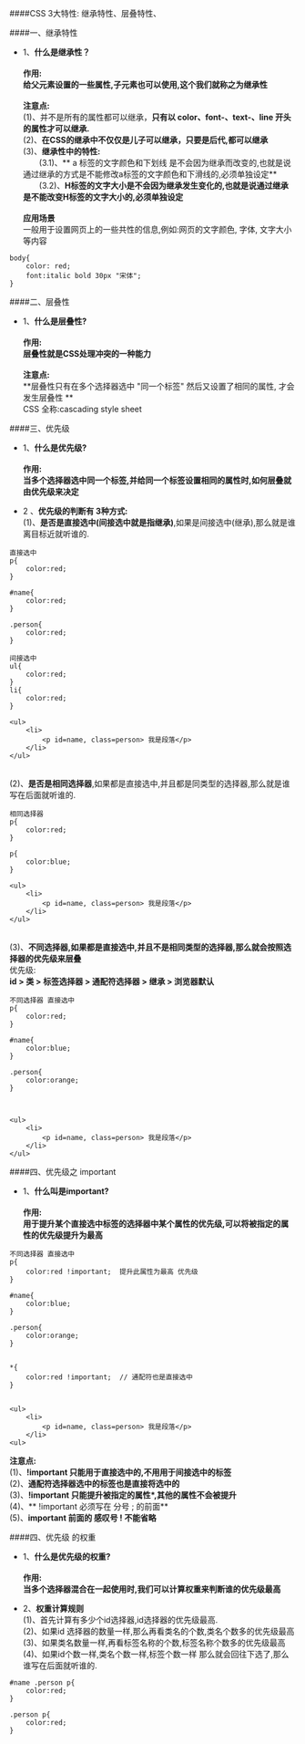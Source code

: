 
####CSS 3大特性:
    继承特性、层叠特性、



####一、继承特性


- 1、**什么是继承性？**<br><br>**作用:**<br> **给父元素设置的一些属性,子元素也可以使用,这个我们就称之为继承性**<br><br>**注意点:**<br>(1)、并不是所有的属性都可以继承，**只有以 color、font-、text-、line 开头的属性才可以继承.**<br>(2)、**在CSS的继承中不仅仅是儿子可以继承，只要是后代,都可以继承**<br>(3)、**继承性中的特性:**<br>&emsp;&emsp;(3.1)、** a 标签的文字颜色和下划线 是不会因为继承而改变的,也就是说通过继承的方式是不能修改a标签的文字颜色和下滑线的,必须单独设定**<br>&emsp;&emsp;(3.2)、**H标签的文字大小是不会因为继承发生变化的,也就是说通过继承是不能改变H标签的文字大小的,必须单独设定**<br><br>**应用场景**<br>一般用于设置网页上的一些共性的信息,例如:网页的文字颜色, 字体, 文字大小等内容

```
body{
    color: red;
    font:italic bold 30px "宋体";
} 

```


####二、层叠性

- 1、**什么是层叠性?**<br><br>**作用:**<br>**层叠性就是CSS处理冲突的一种能力**<br><br>**注意点:**<br> **层叠性只有在多个选择器选中 "同一个标签" 然后又设置了相同的属性, 才会发生层叠性 **<br> CSS 全称:cascading style sheet



####三、优先级

- 1、**什么是优先级?**<br><br>**作用:**<br>**当多个选择器选中同一个标签,并给同一个标签设置相同的属性时,如何层叠就由优先级来决定**

- 2 、**优先级的判断有 3种方式:** <br>(1)、**是否是直接选中(间接选中就是指继承)**,如果是间接选中(继承),那么就是谁离目标近就听谁的.

```
直接选中
p{
    color:red;
}

#name{
    color:red;
}

.person{
    color:red;
}

间接选中
ul{
    color:red;
}
li{
    color:red;
}

<ul>
    <li>
        <p id=name, class=person> 我是段落</p>
    </li>
</ul>

```
<br>(2)、**是否是相同选择器**,如果都是直接选中,并且都是同类型的选择器,那么就是谁写在后面就听谁的.

```
相同选择器
p{
    color:red;
}

p{
    color:blue;
}

<ul>
    <li>
        <p id=name, class=person> 我是段落</p>
    </li>
</ul>
```


<br>(3)、**不同选择器,如果都是直接选中,并且不是相同类型的选择器,那么就会按照选择器的优先级来层叠**<br>优先级:<br> **id > 类 > 标签选择器 > 通配符选择器 > 继承 > 浏览器默认**
```
不同选择器 直接选中
p{
    color:red;
}

#name{
    color:blue;
}

.person{
    color:orange;
}



<ul>
    <li>
        <p id=name, class=person> 我是段落</p>
    </li>
</ul>
```




####四、优先级之 important

- 1、**什么叫是important?**<br><br>**作用:**<br>**用于提升某个直接选中标签的选择器中某个属性的优先级,可以将被指定的属性的优先级提升为最高**

```
不同选择器 直接选中
p{
    color:red !important;  提升此属性为最高 优先级
}

#name{
    color:blue;
}

.person{
    color:orange;
}


*{
    color:red !important;  // 通配符也是直接选中
}


<ul>
    <li>
        <p id=name, class=person> 我是段落</p>
    </li>
<ul>
```

**注意点:**<br>(1)、**!important 只能用于直接选中的,不用用于间接选中的标签**<br>(2)、**通配符选择器选中的标签也是直接将选中的**<br>(3)、**!important 只能提升被指定的属性*,其他的属性不会被提升**<br>(4)、** !important 必须写在 分号 ; 的前面**<br>(5)、**important 前面的 感叹号 ! 不能省略**





####四、优先级 的权重

- 1、**什么是优先级的权重?** <br><br>**作用:**<br>**当多个选择器混合在一起使用时,我们可以计算权重来判断谁的优先级最高**

- 2、**权重计算规则**<br>(1)、首先计算有多少个id选择器,id选择器的优先级最高.<br>(2)、如果id 选择器的数量一样,那么再看类名的个数,类名个数多的优先级最高<br>(3)、如果类名数量一样,再看标签名称的个数,标签名称个数多的优先级最高<br>(4)、如果id个数一样,类名个数一样,标签个数一样 那么就会回往下选了,那么谁写在后面就听谁的.

```
#name .person p{
    color:red;
}

.person p{
    color:red;
}

```

















